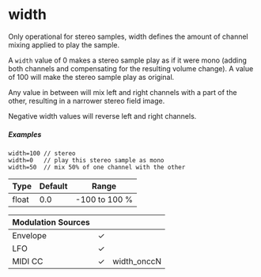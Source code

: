 ---
---
# width

Only operational for stereo samples, width defines the amount of channel mixing
applied to play the sample.

A `width` value of 0 makes a stereo sample play as if it were mono (adding both
channels and compensating for the resulting volume change). A value of 100 will
make the stereo sample play as original.

Any value in between will mix left and right channels with a part of the other,
resulting in a narrower stereo field image.

Negative width values will reverse left and right channels.

##### Examples

```
width=100 // stereo
width=0   // play this stereo sample as mono
width=50  // mix 50% of one channel with the other
```

| Type  | Default | Range         |
| ---   | ---     | ---           |
| float | 0.0     | -100 to 100 % |

| Modulation Sources |       |             |
| :---               | :---: |    :---     |
| Envelope           |   ✓   |             |
| LFO                |   ✓   |             |
| MIDI CC            |   ✓   | width_onccN |
